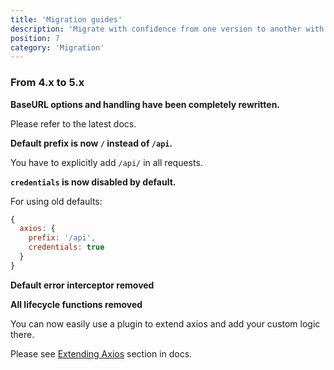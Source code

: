 ```yaml
---
title: 'Migration guides'
description: 'Migrate with confidence from one version to another with our migrations guides.'
position: 7
category: 'Migration'
---
```



### From 4.x to 5.x

**BaseURL options and handling have been completely rewritten.**

Please refer to the latest docs.

**Default prefix is now `/` instead of `/api`.**

You have to explicitly add `/api/` in all requests.

**`credentials` is now disabled by default.**

For using old defaults:

```js
{
  axios: {
    prefix: '/api',
    credentials: true
  }
}
```

**Default error interceptor removed**

**All lifecycle functions removed**

You can now easily use a plugin to extend axios and add your custom logic there.

Please see [Extending Axios](https://axios.nuxtjs.org/extend) section in docs.
